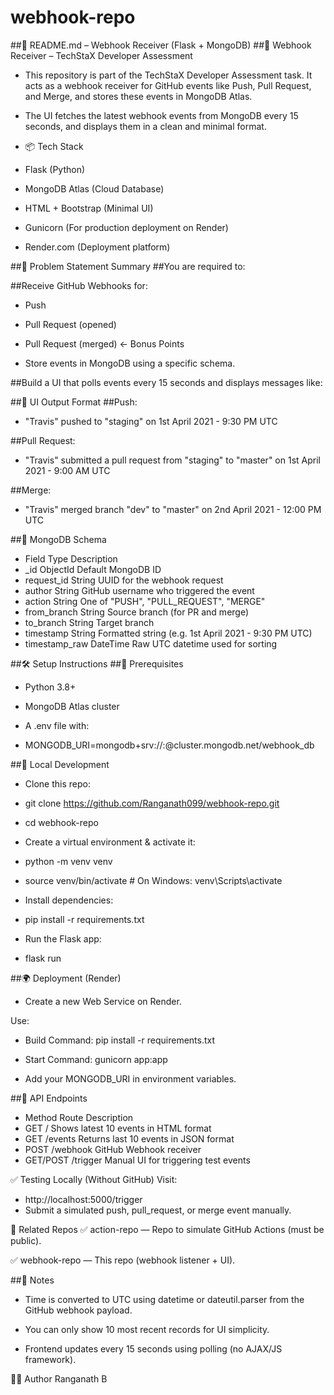 # webhook-repo
##📘 README.md – Webhook Receiver (Flask + MongoDB)
##🚀 Webhook Receiver – TechStaX Developer Assessment
- This repository is part of the TechStaX Developer Assessment task. It acts as a webhook receiver for GitHub events like Push, Pull Request, and Merge, and stores these events in MongoDB Atlas.

- The UI fetches the latest webhook events from MongoDB every 15 seconds, and displays them in a clean and minimal format.

- 📦 Tech Stack
- Flask (Python)

- MongoDB Atlas (Cloud Database)

- HTML + Bootstrap (Minimal UI)

- Gunicorn (For production deployment on Render)

- Render.com (Deployment platform)

##🧠 Problem Statement Summary
##You are required to:

##Receive GitHub Webhooks for:

- Push

- Pull Request (opened)

- Pull Request (merged) ← Bonus Points

- Store events in MongoDB using a specific schema.

##Build a UI that polls events every 15 seconds and displays messages like:

##🔔 UI Output Format
##Push:
- "Travis" pushed to "staging" on 1st April 2021 - 9:30 PM UTC

##Pull Request:
- "Travis" submitted a pull request from "staging" to "master" on 1st April 2021 - 9:00 AM UTC

##Merge:
- "Travis" merged branch "dev" to "master" on 2nd April 2021 - 12:00 PM UTC

##📁 MongoDB Schema
- Field	Type	Description
- _id	ObjectId	Default MongoDB ID
- request_id	String	UUID for the webhook request
- author	String	GitHub username who triggered the event
- action	String	One of "PUSH", "PULL_REQUEST", "MERGE"
- from_branch	String	Source branch (for PR and merge)
- to_branch	String	Target branch
- timestamp	String	Formatted string (e.g. 1st April 2021 - 9:30 PM UTC)
- timestamp_raw	DateTime	Raw UTC datetime used for sorting

##🛠️ Setup Instructions
##🔑 Prerequisites
- Python 3.8+

- MongoDB Atlas cluster

- A .env file with:


- MONGODB_URI=mongodb+srv://<username>:<password>@cluster.mongodb.net/webhook_db

##🚀 Local Development
- Clone this repo:


- git clone https://github.com/Ranganath099/webhook-repo.git
- cd webhook-repo
- Create a virtual environment & activate it:


- python -m venv venv
- source venv/bin/activate     # On Windows: venv\Scripts\activate
- Install dependencies:


- pip install -r requirements.txt
- Run the Flask app:

- flask run

##🌍 Deployment (Render)
- Create a new Web Service on Render.

Use:

- Build Command: pip install -r requirements.txt

- Start Command: gunicorn app:app

- Add your MONGODB_URI in environment variables.

##🔗 API Endpoints
- Method	Route	Description
- GET	/	Shows latest 10 events in HTML format
- GET	/events	Returns last 10 events in JSON format
- POST	/webhook	GitHub Webhook receiver
- GET/POST	/trigger	Manual UI for triggering test events

✅ Testing Locally (Without GitHub)
Visit:

- http://localhost:5000/trigger
- Submit a simulated push, pull_request, or merge event manually.

📄 Related Repos
✅ action-repo — Repo to simulate GitHub Actions (must be public).

✅ webhook-repo — This repo (webhook listener + UI).

##🧠 Notes
- Time is converted to UTC using datetime or dateutil.parser from the GitHub webhook payload.

- You can only show 10 most recent records for UI simplicity.

- Frontend updates every 15 seconds using polling (no AJAX/JS framework).

👨‍💻 Author
Ranganath B

